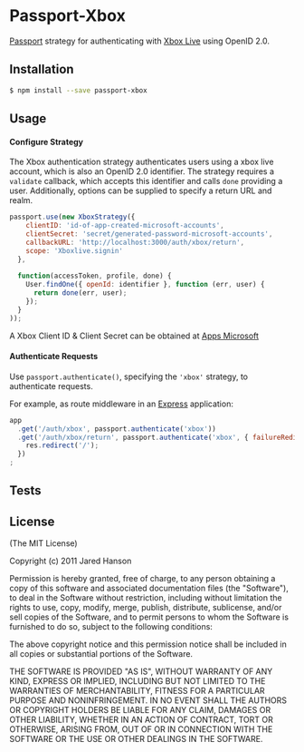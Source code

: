 # Passport-Xbox

[Passport](https://github.com/jaredhanson/passport) strategy for authenticating
with [Xbox Live](http://xboxlive.com/) using OpenID 2.0.


## Installation

```bash
$ npm install --save passport-xbox
```

## Usage

#### Configure Strategy

The Xbox authentication strategy authenticates users using a xbox live account,
which is also an OpenID 2.0 identifier.  The strategy requires a `validate`
callback, which accepts this identifier and calls `done` providing a user.
Additionally, options can be supplied to specify a return URL and realm.

```javascript
passport.use(new XboxStrategy({
    clientID: 'id-of-app-created-microsoft-accounts',
    clientSecret: 'secret/generated-password-microsoft-accounts',
    callbackURL: 'http://localhost:3000/auth/xbox/return',
    scope: 'Xboxlive.signin'
  },
  
  function(accessToken, profile, done) {
    User.findOne({ openId: identifier }, function (err, user) {
      return done(err, user);
    });
  }
));
```

A Xbox Client ID & Client Secret can be obtained at [Apps Microsoft](https://apps.dev.microsoft.com/#/appList)

#### Authenticate Requests

Use `passport.authenticate()`, specifying the `'xbox'` strategy, to
authenticate requests.

For example, as route middleware in an [Express](http://expressjs.com/)
application:

```javascript
app
  .get('/auth/xbox', passport.authenticate('xbox'))
  .get('/auth/xbox/return', passport.authenticate('xbox', { failureRedirect: '/login' }), function(req, res) {
    res.redirect('/');
  })
;
```

## Tests

## License

(The MIT License)

Copyright (c) 2011 Jared Hanson

Permission is hereby granted, free of charge, to any person obtaining a copy of
this software and associated documentation files (the "Software"), to deal in
the Software without restriction, including without limitation the rights to
use, copy, modify, merge, publish, distribute, sublicense, and/or sell copies of
the Software, and to permit persons to whom the Software is furnished to do so,
subject to the following conditions:

The above copyright notice and this permission notice shall be included in all
copies or substantial portions of the Software.

THE SOFTWARE IS PROVIDED "AS IS", WITHOUT WARRANTY OF ANY KIND, EXPRESS OR
IMPLIED, INCLUDING BUT NOT LIMITED TO THE WARRANTIES OF MERCHANTABILITY, FITNESS
FOR A PARTICULAR PURPOSE AND NONINFRINGEMENT. IN NO EVENT SHALL THE AUTHORS OR
COPYRIGHT HOLDERS BE LIABLE FOR ANY CLAIM, DAMAGES OR OTHER LIABILITY, WHETHER
IN AN ACTION OF CONTRACT, TORT OR OTHERWISE, ARISING FROM, OUT OF OR IN
CONNECTION WITH THE SOFTWARE OR THE USE OR OTHER DEALINGS IN THE SOFTWARE.
